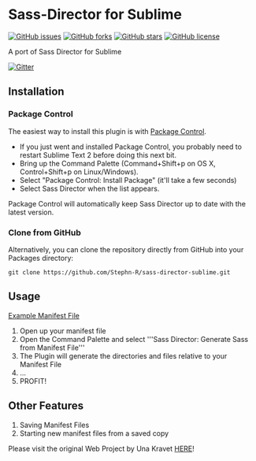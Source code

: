 # Sass-Director for Sublime

[![GitHub issues](https://img.shields.io/github/issues/Sass-Director/Sass-Director_Sublime.svg)](https://github.com/Sass-Director/Sass-Director_Sublime/issues) [![GitHub forks](https://img.shields.io/github/forks/Sass-Director/Sass-Director_Sublime.svg)](https://github.com/Sass-Director/Sass-Director_Sublime/network) [![GitHub stars](https://img.shields.io/github/stars/Sass-Director/Sass-Director_Sublime.svg)](https://github.com/Sass-Director/Sass-Director_Sublime/stargazers) [![GitHub license](https://img.shields.io/badge/license-MIT-blue.svg)](https://raw.githubusercontent.com/Sass-Director/Sass-Director_Sublime/master/LICENSE)

A port of Sass Director for Sublime

[![Gitter](https://badges.gitter.im/Join%20Chat.svg)](https://gitter.im/Stephn-R/sass-director-sublime?utm_source=badge&utm_medium=badge&utm_campaign=pr-badge&utm_content=badge)

## Installation

### Package Control

The easiest way to install this plugin is with [Package Control](http://wbond.net/sublime\_packages/package\_control).

 * If you just went and installed Package Control, you probably need to restart Sublime Text 2 before doing this next bit.
 * Bring up the Command Palette (Command+Shift+p on OS X, Control+Shift+p on Linux/Windows).
 * Select "Package Control: Install Package" (it'll take a few seconds)
 * Select Sass Director when the list appears.

Package Control will automatically keep Sass Director up to date with the latest
version.

### Clone from GitHub

Alternatively, you can clone the repository directly from GitHub into your Packages directory:

    git clone https://github.com/Stephn-R/sass-director-sublime.git

## Usage

[Example Manifest File](https://github.com/Stephn-R/sass-director-sublime/blob/master/scss/sample-manifest.scss)

1. Open up your manifest file
2. Open the Command Palette and select '''Sass Director: Generate Sass from Manifest File'''
3. The Plugin will generate the directories and files relative to your Manifest File
4. ...
5. PROFIT!

## Other Features

1. Saving Manifest Files
2. Starting new manifest files from a saved copy

Please visit the original Web Project by Una Kravet [HERE](https://github.com/una/sass-director)!
